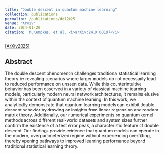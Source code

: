 ```yaml
---
title: "Double descent in quantum machine learning"
collection: publications
permalink: /publications/dd12025
venue: "ArXiv"
date: 2024-01-20 
citation: 'M.Kempkes, et al. <i>arXiv:2410.00197</i>'
---
```


[[ArXiv2025]](https://arxiv.org/abs/2501.10077)

## Abstract
The double descent phenomenon challenges traditional statistical learning theory by revealing scenarios where larger models do not necessarily lead to reduced performance on unseen data. While this counterintuitive behavior has been observed in a variety of classical machine learning models, particularly modern neural network architectures, it remains elusive within the context of quantum machine learning. In this work, we analytically demonstrate that quantum learning models can exhibit double descent behavior by drawing on insights from linear regression and random matrix theory. Additionally, our numerical experiments on quantum kernel methods across different real-world datasets and system sizes further confirm the existence of a test error peak, a characteristic feature of double descent. Our findings provide evidence that quantum models can operate in the modern, overparameterized regime without experiencing overfitting, thereby opening pathways to improved learning performance beyond traditional statistical learning theory. 
